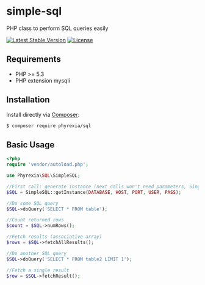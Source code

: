 # simple-sql
PHP class to perform SQL queries easily

[![Latest Stable Version](https://poser.pugx.org/phyrexia/sql/v/stable)](https://packagist.org/packages/phyrexia/sql)
[![License](https://poser.pugx.org/phyrexia/sql/license)](https://packagist.org/packages/phyrexia/sql)

## Requirements

- PHP >= 5.3
- PHP extension mysqli

## Installation

Install directly via [Composer](https://getcomposer.org):
```bash
$ composer require phyrexia/sql
```

## Basic Usage

```php
<?php
require 'vendor/autoload.php';

use Phyrexia\SQL\SimpleSQL;

//First call: generate instance (next calls won't need parameters, Singleton <3)
$SQL = SimpleSQL::getInstance(DATABASE, HOST, PORT, USER, PASS);

//Do some SQL query
$SQL->doQuery('SELECT * FROM table');

//Count returned rows
$count = $SQL->numRows();

//Fetch results (associative array)
$rows = $SQL->fetchAllResults();

//Do another SQL query
$SQL->doQuery('SELECT * FROM table2 LIMIT 1');

//Fetch a single result
$row = $SQL->fetchResult();
```

